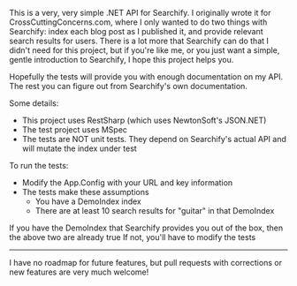 This is a very, very simple .NET API for Searchify. I originally wrote it for CrossCuttingConcerns.com, where I only wanted to do two things with Searchify: index each blog post as I published it, and provide relevant search results for users.  There is a lot more that Searchify can do that I didn't need for this project, but if you're like me, or you just want a simple, gentle introduction to Searchify, I hope this project helps you.

Hopefully the tests will provide you with enough documentation on my API. The rest you can figure out from Searchify's own documentation.

Some details:
- This project uses RestSharp (which uses NewtonSoft's JSON.NET)
- The test project uses MSpec
- The tests are NOT unit tests. They depend on Searchify's actual API and will mutate the index under test

To run the tests:
- Modify the App.Config with your URL and key information
- The tests make these assumptions
	- You have a DemoIndex index
	- There are at least 10 search results for "guitar" in that DemoIndex

If you have the DemoIndex that Searchify provides you out of the box, then the above two are already true
If not, you'll have to modify the tests

------------

I have no roadmap for future features, but pull requests with corrections or new features are very much welcome!